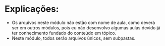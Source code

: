 # Explicações:
 - Os arquivos neste módulo não estão com nome de aula, como deverá ser em outros módulos, pois eu não desenvolvo algumas aulas devido já ter conhecimento fundado do conteúdo em tópico.
 - Neste módulo, todos serão arquivos únicos, sem subpastas.
